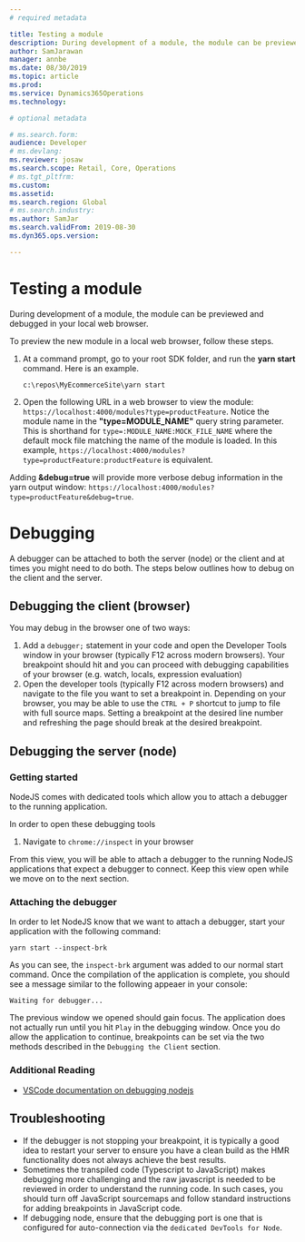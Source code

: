 ```yaml
---
# required metadata

title: Testing a module
description: During development of a module, the module can be previewed and debugged in your local web browser.
author: SamJarawan
manager: annbe
ms.date: 08/30/2019
ms.topic: article
ms.prod: 
ms.service: Dynamics365Operations
ms.technology: 

# optional metadata

# ms.search.form: 
audience: Developer
# ms.devlang: 
ms.reviewer: josaw
ms.search.scope: Retail, Core, Operations
# ms.tgt_pltfrm: 
ms.custom: 
ms.assetid: 
ms.search.region: Global
# ms.search.industry: 
ms.author: SamJar
ms.search.validFrom: 2019-08-30
ms.dyn365.ops.version: 

---
```

# Testing a module
During development of a module, the module can be previewed and debugged in your local web browser.

To preview the new module in a local web browser, follow these steps.

1. At a command prompt, go to your root SDK folder, and run the **yarn start** command. Here is an example.

    ```
    c:\repos\MyEcommerceSite\yarn start
    ```

2. Open the following URL in a web browser to view the module: `https://localhost:4000/modules?type=productFeature`. Notice the module name in the **"type=MODULE\_NAME"** query string parameter.  This is shorthand for `type=:MODULE_NAME:MOCK_FILE_NAME` where the default mock file matching the name of the module is loaded.  In this example, `https://localhost:4000/modules?type=productFeature:productFeature` is equivalent.

Adding **&debug=true** will provide more verbose debug information in the yarn output window: `https://localhost:4000/modules?type=productFeature&debug=true`. 

# Debugging
A debugger can be attached to both the server (node) or the client and at times you might need to do both.  The steps below outlines how to debug on the client and the server.

## Debugging the client (browser)
You may debug in the browser one of two ways:
1. Add a `debugger;` statement in your code and open the Developer Tools window in your browser (typically F12 across modern browsers). Your breakpoint should hit and you can proceed with debugging capabilities of your browser (e.g. watch, locals, expression evaluation)
2. Open the developer tools (typically F12 across modern browsers) and navigate to the file you want to set a breakpoint in. Depending on your browser, you may be able to use the `CTRL + P` shortcut to jump to file with full source maps.  Setting a breakpoint at the desired line number and refreshing the page should break at the desired breakpoint.

## Debugging the server (node)
### Getting started
NodeJS comes with dedicated tools which allow you to attach a debugger to the running application.

In order to open these debugging tools
1. Navigate to `chrome://inspect` in your browser

From this view, you will be able to attach a debugger to the running NodeJS applications that expect a debugger to connect.  Keep this view open while we move on to the next section.

### Attaching the debugger
In order to let NodeJS know that we want to attach a debugger, start your application with the following command:

```
yarn start --inspect-brk
```

As you can see, the `inspect-brk` argument was added to our normal start command.  Once the compilation of the application is complete, you should see a message similar to the following appeaer in your console:

```
Waiting for debugger...
```

The previous window we opened should gain focus.  The application does not actually run until you hit `Play` in the debugging window.  Once you do allow the application to continue, breakpoints can be set via the two methods described in the `Debugging the Client` section.


### Additional Reading
- [VSCode documentation on debugging nodejs](https://code.visualstudio.com/docs/nodejs/nodejs-debugging)

## Troubleshooting
- If the debugger is not stopping your breakpoint, it is typically a good idea to restart your server to ensure you have a clean build as the HMR functionality does not always achieve the best results.
- Sometimes the transpiled code (Typescript to JavaScript) makes debugging more challenging and the raw javascript is needed to be reviewed in order to understand the running code. In such cases, you should turn off JavaScript sourcemaps and follow standard instructions for adding breakpoints in JavaScript code.
- If debugging node, ensure that the debugging port is one that is configured for auto-connection via the `dedicated DevTools for Node`.
